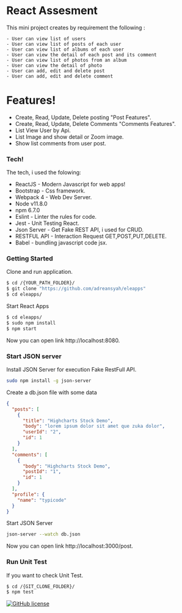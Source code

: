 # React Assesment

This mini project creates by requirement the following : 

    - User can view list of users
    - User can view list of posts of each user
    - User can view list of albums of each user
    - User can view the detail of each post and its comment
    - User can view list of photos from an album
    - User can view the detail of photo
    - User can add, edit and delete post
    - User can add, edit and delete comment

# Features!
  - Create, Read, Update, Delete posting "Post Features".
  - Create, Read, Update, Delete Comments "Comments Features".
  - List View User by Api.
  - List Image and show detail or Zoom image. 
  - Show list comments from user post.

### Tech!
The tech, i used the folowing:

* ReactJS - Modern Javascript for web apps!
* Bootstrap - Css framework.
* Webpack 4 - Web Dev Server.
* Node v11.8.0
* npm 6.7.0
* Eslint - Linter the rules for code.
* Jest - Unit Testing React.
* Json Server - Get Fake REST API, i used for CRUD.
* RESTFUL API - Interaction Request GET,POST,PUT,DELETE.
* Babel - bundling javascript code jsx.

### Getting Started
Clone and run application.

```sh
$ cd /{YOUR_PATH_FOLDER}/
$ git clone "https://github.com/adreansyah/eleapps"
$ cd eleapps/
```
Start React Apps
```sh
$ cd eleapps/
$ sudo npm install 
$ npm start
```
Now you can open link http://localhost:8080.

### Start JSON server

Install JSON Server for execution Fake RestFull API.
```sh
sudo npm install -g json-server
```
Create a db.json file with some data
```json
{
  "posts": [
    {
      "title": "Highcharts Stock Demo",
      "body": "lorem ipsum dolor sit amet que zuka dolor",
      "userId": "2",
      "id": 1
    }
  ],
  "comments": [
    {
      "body": "Highcharts Stock Demo",
      "postId": "1",
      "id": 1
    }
  ],
  "profile": {
    "name": "typicode"
  }
}
```
Start JSON Server
```sh
json-server --watch db.json
```
Now you can open link http://localhost:3000/post.

### Run Unit Test
If you want to check Unit Test.
```sh
$ cd /{GIT_CLONE_FOLDER}/
$ npm test
```

[![GitHub license](https://img.shields.io/badge/license-MIT-blue.svg?style=flat-square)](https://github.com/adreansyah/eleapps/)